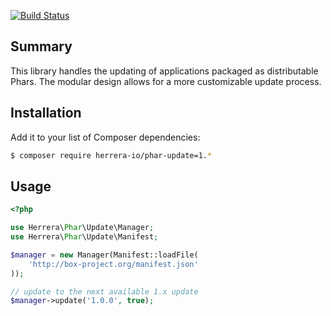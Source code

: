 [![Build Status](https://travis-ci.org/herrera-io/php-phar-update.png?branch=master)](https://travis-ci.org/herrera-io/php-phar-update)

Summary
-------

This library handles the updating of applications packaged as distributable Phars. The modular design allows for a more customizable update process.

Installation
------------

Add it to your list of Composer dependencies:

```sh
$ composer require herrera-io/phar-update=1.*
```

Usage
-----

```php
<?php

use Herrera\Phar\Update\Manager;
use Herrera\Phar\Update\Manifest;

$manager = new Manager(Manifest::loadFile(
    'http://box-project.org/manifest.json'
));

// update to the next available 1.x update
$manager->update('1.0.0', true);
```